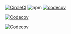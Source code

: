 [![CircleCI](https://circleci.com/gh/MrDeyi/Versatile-Developers.svg?style=svg)](https://app.circleci.com/pipelines/github/MrDeyi/Versatile-Developers)
![npm](https://img.shields.io/npm/v/npm)
[![codecov](https://codecov.io/gh/MrDeyi/Versatile-Developers/branch/master/graph/badge.svg?token=RJPDG1L139)](https://codecov.io/gh/MrDeyi/Versatile-Developers)

[![Codecov](https://img.shields.io/codecov/c/github/MrDeyi/Versatile-Developers)](https://codecov.io/github/MrDeyi/Versatile-Developers/commit/32b1e956f3e5c7aae1e30b082fc319e870fdbea8)

![Codecov](https://img.shields.io/codecov/c/github/MrDeyi/Versatile-Developers?token=9976f3b3-0c7b-40d2-9087-1f8c80606c38)
